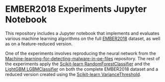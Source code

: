 # EMBER2018 Experiments Jupyter Notebook
This repository includes a Jupyter notebook that implements and evaluates various machine learning algorithms on the full [EMBER2018](https://github.com/elastic/ember) dataset, as well as on a feature-reduced version.

One of the experiments involves reproducing the neural network from the [Machine-learning-for-detecting-malware-in-pe-files](https://github.com/CollinConnors/Machine-learning-for-detecting-malware-in-pe-files) repository. The rest of the experiments apply the [Scikit-learn RandomForestClassifier](https://scikit-learn.org/stable/modules/generated/sklearn.ensemble.RandomForestClassifier.html) and the [LightGBM LGBMClassifier](https://github.com/microsoft/LightGBM) on both the complete EMBER2018 dataset and a reduced version created using the [Scikit-learn VarianceThreshold](https://scikit-learn.org/stable/modules/generated/sklearn.feature_selection.VarianceThreshold.html).
